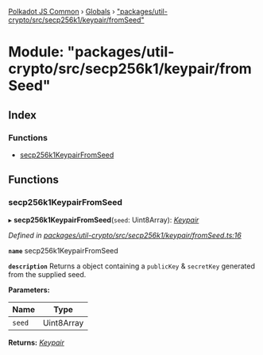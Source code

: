 [Polkadot JS Common](../README.md) › [Globals](../globals.md) › ["packages/util-crypto/src/secp256k1/keypair/fromSeed"](_packages_util_crypto_src_secp256k1_keypair_fromseed_.md)

# Module: "packages/util-crypto/src/secp256k1/keypair/fromSeed"

## Index

### Functions

* [secp256k1KeypairFromSeed](_packages_util_crypto_src_secp256k1_keypair_fromseed_.md#secp256k1keypairfromseed)

## Functions

###  secp256k1KeypairFromSeed

▸ **secp256k1KeypairFromSeed**(`seed`: Uint8Array): *[Keypair](../interfaces/_packages_util_crypto_src_types_.keypair.md)*

*Defined in [packages/util-crypto/src/secp256k1/keypair/fromSeed.ts:16](https://github.com/polkadot-js/common/blob/db61ea30/packages/util-crypto/src/secp256k1/keypair/fromSeed.ts#L16)*

**`name`** secp256k1KeypairFromSeed

**`description`** Returns a object containing a `publicKey` & `secretKey` generated from the supplied seed.

**Parameters:**

Name | Type |
------ | ------ |
`seed` | Uint8Array |

**Returns:** *[Keypair](../interfaces/_packages_util_crypto_src_types_.keypair.md)*
